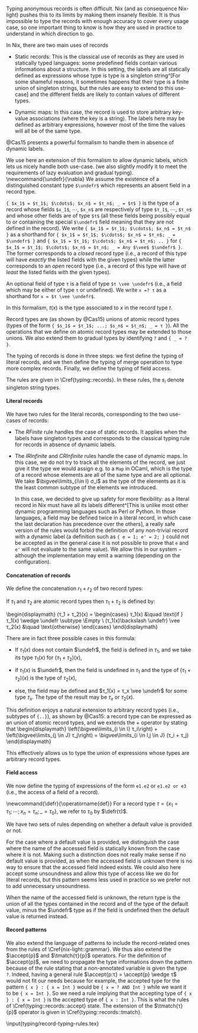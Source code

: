 Typing anonymous records is often difficult.
Nix (and as consequence Nix-light) pushes this to its limits by making them
insanely flexible.
It is thus impossible to type the records with enough accuracy to cover every
usage case, so one important thing to know is how they are used in practice to
understand in which direction to go.

In Nix, there are two main uses of records

- Static records: This is the classical use of records as they are used in
  statically typed languages: some predefined fields contain various
  informations about a structure.
  In this setting, the labels are all statically defined as expressions whose
  type is type is a singleton string^[For some shameful reasons, it sometimes
  happens that their type is a finite union of singleton strings, but the rules
  are easy to extend to this use-case] and the different fields are likely to
  contain values of different types.

- Dynamic maps: In this case, the record is used to store arbitrary key-value
  associations (where the key is a string).
  The labels here may be defined as arbitrary expressions, however most of the
  time the values will all be of the same type.

@Cas15 presents a powerful formalism to handle them in absence of dynamic
labels.

We use here an extension of this formalism to allow dynamic labels, which lets
us nicely handle both use-case. (we also slightly modify it to meet the
requirements of lazy evaluation and gradual typing).
\newcommand{\undefr}{\nabla}
We assume the existence of a distinguished constant type `$\undefr$` which
represents an absent field in a record type.

`{ $x_1$ = $τ_1$; $\cdots$; $x_n$ = $τ_n$; _ = $τ$ }` is the type of a record
whose fields `$x_1$`, $\cdots$, `$x_n$` are respectively of type `$τ_1$`,
$\cdots$, `$τ_n$` and whose other fields are of type `$τ$` (all these fields
being possibly equal to or containing the special `$\undefr$` field meaning
that they are not defined in the record).
We write `{ $x_1$ = $τ_1$; $\cdots$; $x_n$ = $τ_n$ }` as a shorthand for
`{ $x_1$ = $τ_1$; $\cdots$; $x_n$ = $τ_n$; _ = $\undefr$ }` and
`{ $x_1$ = $τ_1$; $\cdots$; $x_n$ = $τ_n$; .. }` for
`{ $x_1$ = $τ_1$; $\cdots$; $x_n$ = $τ_n$; _ = Any $\vee$ $\undefr$ }`.
The former corresponds to a *closed* record type (i.e., a record of this type
will have *exactly* the listed fields with the given types) while the latter
corresponds to an *open* record type (i.e., a record of this type will have *at
least* the listed fields with the given types).

An optional field of type `τ` is a field of type `$τ \vee \undefr$` (i.e., a
field which may be either of type `τ` or undefined).
We write `x =? τ` as a shorthand for `x = $τ \vee \undefr$`.

In this formalism, $t(x)$ is the type associated to $x$ in the record type $t$.

Record types are (as shown by @Cas15) unions of atomic record types (types of
the form `{ $s_1$ = $τ_1$; ...; $s_n$ = $τ_n$; _ = τ }`).
All the operations that we define on atomic record types may be extended to
those unions.
We also extend them to gradual types by identifying `?` and `{ _ = ? }`.

The typing of records is done in three steps: we first define the typing of
literal records, and we then define the typing of merge operation to type more
complex records. Finally, we define the typing of field access.

The rules are given in \Cref{typing::records}.
In these rules, the $s_i$ denote singleton string types.

#### Literal records

We have two rules for the literal records, corresponding to the two use-cases
of records:

- The *RFinite* rule handles the case of static records.
  It applies when the labels have singleton types  and corresponds to the
  classical typing rule for records in absence of dynamic labels.

- The *IRInfinite* and *CRInfinite* rules handle the case of dynamic maps. In
    this case, we do not try to track all the elements of the record, we just
    give it the type we would assign e.g. to a `Map` in OCaml, which is the
    type of a record whose elements are all of the same type and are all
    optional. We take $\bigvee\limits_{i\in I} σ_i$ as the type of the elements
    as it is the least common subtype of the elements we introduced.

    In this case, we decided to give up safety for more flexibility: as a
    literal record in Nix must have all its labels different^[This is unlike
    most other dynamic programming languages such as Perl or Python. In those
    languages, a field may be defined twice in a literal record, in which case
    the last declaration has precedence over the others], a really safe version
    of the rules would forbid the definition of any non-trivial record with a
    dynamic label (a definition such as `{ e = 1; e' = 2; }` could not be
    accepted as in the general case it is not possible to prove that `e` and
    `e'` will not evaluate to the same value).  We allow this in our system −
    although the implementation may emit a warning (depending on the
    configuration).

#### Concatenation of records

We define the concatenation $r_1 + r_2$ of two record types:

If $τ_1$ and $τ_2$ are atomic record types then $τ_1 + τ_2$ is defined by:

\begin{displaymath}
  (τ_1 + τ_2)(x) =
  \begin{cases}
    τ_1(x) &\quad \text{if } τ_1(x) \wedge \undefr \subtype \Empty \\
    (τ_1(x)\backslash \undefr) \vee τ_2(x) &\quad \text{otherwise}
  \end{cases}
\end{displaymath}

There are in fact three possible cases in this formula:

- If $τ_1(x)$ does not contain $\undefr$, the field is defined in
  $τ_1$, and we take its type $τ_1(x)$ for $(τ_1 + τ_2)(x)$,

- if $τ_1(x)$ is  $\undefr$, then the field is undefined in $τ_1$ and
  the type of $(τ_1 + τ_2)(x)$ is the type of $τ_2(x)$,

- else, the field may be defined and $τ_1(x) = τ_x \vee \undefr$ for some
  type $τ_x$. The type of the result may be $τ_x$ or $τ_2(x)$.

This definition enjoys a natural extension to arbitrary record types (i.e.,
subtypes of `{..}`), as shown by @Cas15: a record type can be expressed as an
union of atomic record types, and we extends the $+$ operator by stating that
\begin{displaymath}
  \left(\bigvee\limits_{i \in I} τ_i\right) + \left(\bigvee\limits_{j \in J} τ_j\right) =
    \bigvee\limits_{i \in I,j \in J} (τ_i + τ_j)
\end{displaymath}

This effectively allows us to type the union of expressions whose types are
arbitrary record types.

#### Field access

We now define the typing of expressions of the form `e1.e2` or `e1.e2 or e3`
(i.e., the access of a field of a record).

\newcommand{\defr}{\operatorname{def}}
For a record type $τ = \{ x_1 = τ_1; \cdots; x_n = τ_n; \_ = τ_0 \}$, we
refer to $τ_0$ by $\defr(τ)$.

We have two sets of rules depending on whether a default value is provided or
not.

For the case where a default value is provided, we distinguish the case where
the name of the accessed field is statically known from the case where it is
not.
Making such a distinction does not really make sense if no default value is
provided, as when the accessed field is unknown there is no way to ensure that
the accessed field indeed exists. We could also here accept some unsoundness
and allow this type of access like we do for literal records, but this pattern
seems less used in practice so we prefer not to add unnecessary unsoundness.

When the name of the accessed field is unknown, the return type is the union of
all the types contained in the record and of the type of the default value,
minus the $\undefr$ type as if the field is undefined then the default value is
returned instead.

#### Record patterns

We also extend the language of patterns to include the record-related ones from
the rules of \Cref{nix-light::grammar}.
We thus also extend the $\accept{p}$ and $\tmatch{τ}{p}$ operators.
For the definition of $\accept{p}$, we need to propagate the type informations
down the pattern because of the rule stating that a non-annotated variable is
given the type `?`.
Indeed, having a general rule $\accept{p:τ} = \accept{p} \wedge τ$ would not
fit our needs because for example, the accepted type for the pattern
`{ x } : { x = Int }` would be `{ x = ? AND Int }` while we want it to be
`{ x = Int }`. So we need a rule implying that the accepting type of
`{ x } : { x = Int }` is the accepted type of `{ x : Int }`. This is what the
rules of \Cref{typing::records::accept} state.
The extension of the $\tmatch{τ}{p}$ operator is given in \Cref{typing::records::tmatch}.

\input{typing/record-typing-rules.tex}
